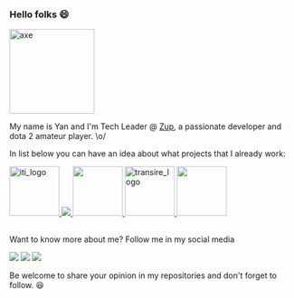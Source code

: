 ### Hello folks 😄
<img src="https://user-images.githubusercontent.com/5366951/139567431-e2ed8b35-df2c-4081-a635-eb6b72b66389.jpg" alt="axe" style="width: 150px"></img>

My name is Yan and I'm Tech Leader @ [Zup](https://www.zup.com.br/), a passionate developer and dota 2 amateur player. \o/

In list below you can have an idea about what projects that I already work:

<a href="https://iti.itau/">
    <img src="https://user-images.githubusercontent.com/5366951/139567587-ab4b8231-b8d9-4fd5-97b8-87ed7915e659.png"
         alt="iti_logo" style="width: 88px"/>
</a>
<a href="https://iti.itau/pagar-transferir/">
    <img src="https://iti.itau/content/dam/iti/Icone%20-%20pagamento%20de%20boletos.svg" />
</a>
<a href="https://iti.itau/o-que-e-o-pix/">
    <img src="https://iti.itau/content/dam/iti/M11%20%E2%80%93%20Main%20Banner%20-%20536x536.svg" style="width: 88px">
</a>
<a href="https://www.transire.com.br/">
    <img src="https://media-exp1.licdn.com/dms/image/C560BAQF1aZ4BOdyqkw/company-logo_200_200/0/1539724184310?e=2147483647&v=beta&t=baUDPXU7Pp5SwciufV0FFAcRhtm56yhzleGKiqOrh0A"
         alt="transire_logo" style="width: 88px"/>
</a>
<a href="https://supergeeks.com.br/">
 <img src="https://pbs.twimg.com/profile_images/834059561032151041/frG20364_400x400.jpg" style="width: 88px" >
</a>

<div align="center">
  <h2></h2>
</div>

Want to know more about me? Follow me in my social media

<a href="https://instagram.com/yan.brandao" target="_blank"><img src="https://img.shields.io/badge/-Instagram-%23E4405F?style=for-the-badge&logo=instagram&logoColor=white" target="_blank"></a> 
<a href = "mailto:ybrandao.d@gmail.com"><img src="https://img.shields.io/badge/-Gmail-%23333?style=for-the-badge&logo=gmail&logoColor=white" target="_blank"></a>
<a href="https://www.linkedin.com/in/yanbrandao/" target="_blank"><img src="https://img.shields.io/badge/-LinkedIn-%230077B5?style=for-the-badge&logo=linkedin&logoColor=white" target="_blank"></a>

Be welcome to share your opinion in my repositories and don't forget to follow. 😆
